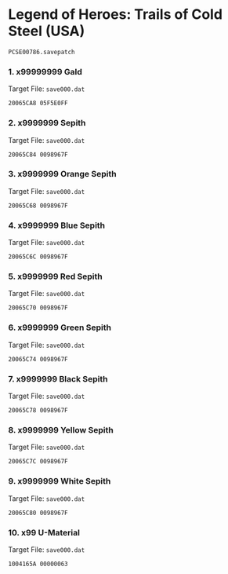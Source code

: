 #  Legend of Heroes: Trails of Cold Steel (USA)

`PCSE00786.savepatch`

### 1. x99999999 Gald

Target File: `save000.dat`

```
20065CA8 05F5E0FF
```

### 2. x9999999 Sepith

Target File: `save000.dat`

```
20065C84 0098967F
```

### 3. x9999999 Orange Sepith

Target File: `save000.dat`

```
20065C68 0098967F
```

### 4. x9999999 Blue Sepith

Target File: `save000.dat`

```
20065C6C 0098967F
```

### 5. x9999999 Red Sepith

Target File: `save000.dat`

```
20065C70 0098967F
```

### 6. x9999999 Green Sepith

Target File: `save000.dat`

```
20065C74 0098967F
```

### 7. x9999999 Black Sepith

Target File: `save000.dat`

```
20065C78 0098967F
```

### 8. x9999999 Yellow Sepith

Target File: `save000.dat`

```
20065C7C 0098967F
```

### 9. x9999999 White Sepith

Target File: `save000.dat`

```
20065C80 0098967F
```

### 10. x99 U-Material

Target File: `save000.dat`

```
1004165A 00000063
```

